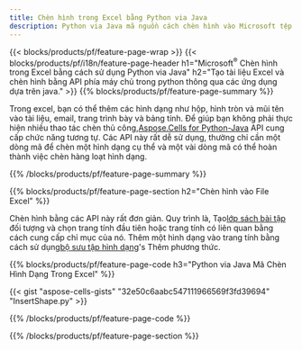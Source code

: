 ```yaml
---
title: Chèn hình trong Excel bằng Python via Java
description: Python via Java mã nguồn cách chèn hình vào Microsoft tệp Excel bằng thư viện Aspose.Cells for Python via Java.
---
```

{{< blocks/products/pf/feature-page-wrap >}}
{{< blocks/products/pf/i18n/feature-page-header h1="Microsoft<sup>&reg;</sup> Chèn hình trong Excel bằng cách sử dụng Python via Java" h2="Tạo tài liệu Excel và chèn hình bằng API phía máy chủ trong python thông qua các ứng dụng dựa trên java." >}}
{{% blocks/products/pf/feature-page-summary %}}

 Trong excel, bạn có thể thêm các hình dạng như hộp, hình tròn và mũi tên vào tài liệu, email, trang trình bày và bảng tính. Để giúp bạn không phải thực hiện nhiều thao tác chèn thủ công,[Aspose.Cells for Python-Java](https://releases.aspose.com/cells/python-java) API cung cấp chức năng tương tự. Các API này rất dễ sử dụng, thường chỉ cần một dòng mã để chèn một hình dạng cụ thể và một vài dòng mã có thể hoàn thành việc chèn hàng loạt hình dạng.

{{% /blocks/products/pf/feature-page-summary %}}

{{% blocks/products/pf/feature-page-section h2="Chèn hình vào File Excel" %}}

 Chèn hình bằng các API này rất đơn giản. Quy trình là, Tạo[lớp sách bài tập](https://reference.aspose.com/cells/python-java/asposecells.api/Workbook) đối tượng và chọn trang tính đầu tiên hoặc trang tính có liên quan bằng cách cung cấp chỉ mục của nó. Thêm một hình dạng vào trang tính bằng cách sử dụng[bộ sưu tập hình dạng](https://reference.aspose.com/cells/python-java/asposecells.api/ShapeCollection)'s Thêm phương thức.

{{% blocks/products/pf/feature-page-code h3="Python via Java Mã Chèn Hình Dạng Trong Excel" %}}

{{< gist "aspose-cells-gists" "32e50c6aabc547111966569f3fd39694" "InsertShape.py" >}}

{{% /blocks/products/pf/feature-page-code %}}

{{% /blocks/products/pf/feature-page-section %}}
